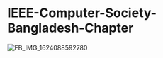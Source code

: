 # IEEE-Computer-Society-Bangladesh-Chapter
![FB_IMG_1624088592780](https://user-images.githubusercontent.com/111870718/209945438-6756c25a-afea-4bbe-aeb3-522753e96de1.jpg)
